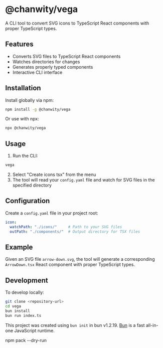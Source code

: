 # @chanwity/vega

A CLI tool to convert SVG icons to TypeScript React components with proper TypeScript types.

## Features

- Converts SVG files to TypeScript React components
- Watches directories for changes
- Generates properly typed components
- Interactive CLI interface

## Installation

Install globally via npm:

```bash
npm install -g @chanwity/vega
```

Or use with npx:

```bash
npx @chanwity/vega
```

## Usage

1. Run the CLI:
```bash
vega
```

2. Select "Create icons tsx" from the menu
3. The tool will read your `config.yaml` file and watch for SVG files in the specified directory

## Configuration

Create a `config.yaml` file in your project root:

```yaml
icon:
  watchPath: "./icons/"     # Path to your SVG files
  outPath: "./components/"  # Output directory for TSX files
```

## Example

Given an SVG file `arrow-down.svg`, the tool will generate a corresponding `ArrowDown.tsx` React component with proper TypeScript types.

## Development

To develop locally:

```bash
git clone <repository-url>
cd vega
bun install
bun run index.ts
```

This project was created using `bun init` in bun v1.2.19. [Bun](https://bun.com) is a fast all-in-one JavaScript runtime.


npm pack --dry-run